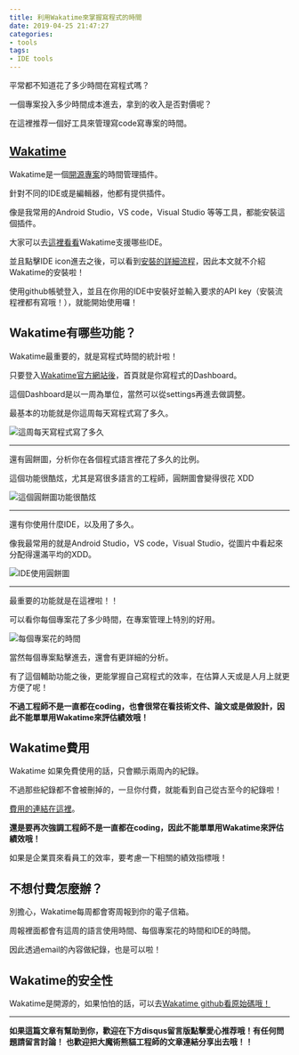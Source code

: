```yaml
---
title: 利用Wakatime來掌握寫程式的時間
date: 2019-04-25 21:47:27
categories:
- tools
tags:
- IDE tools
---
```


平常都不知道花了多少時間在寫程式嗎？

一個專案投入多少時間成本進去，拿到的收入是否對價呢？

在這裡推荐一個好工具來管理寫code寫專案的時間。

<!-- more -->
## [Wakatime](https://wakatime.com/)

Wakatime是一個[開源專案](https://github.com/wakatime)的時間管理插件。

針對不同的IDE或是編輯器，他都有提供插件。

像是我常用的Android Studio，VS code，Visual Studio 等等工具，都能安裝這個插件。

大家可以去[這裡看看](https://wakatime.com/plugins)Wakatime支援哪些IDE。

並且點擊IDE icon進去之後，可以看到[安裝的詳細流程](https://wakatime.com/plugins)，因此本文就不介紹Wakatime的安裝啦！

使用github帳號登入，並且在你用的IDE中安裝好並輸入要求的API key（安裝流程裡都有寫哦！），就能開始使用囉！


## Wakatime有哪些功能？

Wakatime最重要的，就是寫程式時間的統計啦！

只要登入[Wakatime官方網站後](https://wakatime.com/)，首頁就是你寫程式的Dashboard。

這個Dashboard是以一周為單位，當然可以從settings再進去做調整。

最基本的功能就是你這周每天寫程式寫了多久。

![這周每天寫程式寫了多久](https://s3-ap-northeast-1.amazonaws.com/magic-panda-engineer/blog-img/20190425-wakatime-chart1.png)

---

還有圓餅圖，分析你在各個程式語言裡花了多久的比例。

這個功能很酷炫，尤其是寫很多語言的工程師，圓餅圖會變得很花 XDD

![這個圓餅圖功能很酷炫](https://s3-ap-northeast-1.amazonaws.com/magic-panda-engineer/blog-img/20190425-wakatime-chart3.png)


---

還有你使用什麼IDE，以及用了多久。

像我最常用的就是Android Studio，VS code，Visual Studio，從圖片中看起來分配得還滿平均的XDD。

![IDE使用圓餅圖](https://s3-ap-northeast-1.amazonaws.com/magic-panda-engineer/blog-img/20190425-wakatime-chart4.png)


---

最重要的功能就是在這裡啦！！

可以看你每個專案花了多少時間，在專案管理上特別的好用。

![每個專案花的時間](https://s3-ap-northeast-1.amazonaws.com/magic-panda-engineer/blog-img/20190425-wakatime-chart5.png)

當然每個專案點擊進去，還會有更詳細的分析。

有了這個輔助功能之後，更能掌握自己寫程式的效率，在估算人天或是人月上就更方便了呢！

**不過工程師不是一直都在coding，也會很常在看技術文件、論文或是做設計，因此不能單單用Wakatime來評估績效哦！**


## Wakatime費用

Wakatime 如果免費使用的話，只會顯示兩周內的紀錄。

不過那些紀錄都不會被刪掉的，一旦你付費，就能看到自己從古至今的紀錄啦！

[費用的連結在這裡](https://wakatime.com/pricing)。

**還是要再次強調工程師不是一直都在coding，因此不能單單用Wakatime來評估績效哦！**

如果是企業買來看員工的效率，要考慮一下相關的績效指標哦！



## 不想付費怎麼辦？

別擔心，Wakatime每周都會寄周報到你的電子信箱。

周報裡面都會有這周的語言使用時間、每個專案花的時間和IDE的時間。

因此透過email的內容做紀錄，也是可以啦！

## Wakatime的安全性

Wakatime是開源的，如果怕怕的話，可以去[Wakatime github看原始碼哦！](https://github.com/wakatime)


---

**如果這篇文章有幫助到你，歡迎在下方disqus留言版點擊愛心推荐哦！有任何問題請留言討論！**
**也歡迎把大魔術熊貓工程師的文章連結分享出去哦！！**